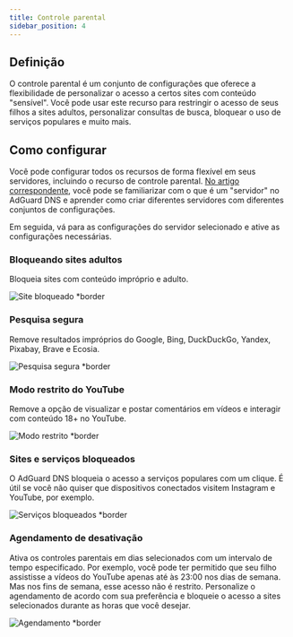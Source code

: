 ```yaml
---
title: Controle parental
sidebar_position: 4
---
```


## Definição

O controle parental é um conjunto de configurações que oferece a flexibilidade de personalizar o acesso a certos sites com conteúdo "sensível".  Você pode usar este recurso para restringir o acesso de seus filhos a sites adultos, personalizar consultas de busca, bloquear o uso de serviços populares e muito mais.

## Como configurar

Você pode configurar todos os recursos de forma flexível em seus servidores, incluindo o recurso de controle parental. [No artigo correspondente](private-dns/server-and-settings/server-and-settings.md), você pode se familiarizar com o que é um "servidor" no AdGuard DNS e aprender como criar diferentes servidores com diferentes conjuntos de configurações.

Em seguida, vá para as configurações do servidor selecionado e ative as configurações necessárias.

### Bloqueando sites adultos

Bloqueia sites com conteúdo impróprio e adulto.

![Site bloqueado \*border](https://cdn.adtidy.org/content/kb/dns/private/new_dns/parental_control/adult_blocked.png)

### Pesquisa segura

Remove resultados impróprios do Google, Bing, DuckDuckGo, Yandex, Pixabay, Brave e Ecosia.

![Pesquisa segura \*border](https://cdn.adtidy.org/content/kb/dns/private/new_dns/parental_control/porn.png)

### Modo restrito do YouTube

Remove a opção de visualizar e postar comentários em vídeos e interagir com conteúdo 18+ no YouTube.

![Modo restrito \*border](https://cdn.adtidy.org/content/kb/dns/private/new_dns/parental_control/restricted.png)

### Sites e serviços bloqueados

O AdGuard DNS bloqueia o acesso a serviços populares com um clique. É útil se você não quiser que dispositivos conectados visitem Instagram e YouTube, por exemplo.

![Serviços bloqueados \*border](https://cdn.adtidy.org/content/kb/dns/private/new_dns/parental_control/blocked_services.png)

### Agendamento de desativação

Ativa os controles parentais em dias selecionados com um intervalo de tempo especificado. Por exemplo, você pode ter permitido que seu filho assistisse a vídeos do YouTube apenas até às 23:00 nos dias de semana. Mas nos fins de semana, esse acesso não é restrito. Personalize o agendamento de acordo com sua preferência e bloqueie o acesso a sites selecionados durante as horas que você desejar.

![Agendamento \*border](https://cdn.adtidy.org/content/kb/dns/private/new_dns/parental_control/schedule.png)
